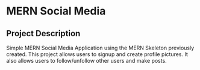 # MERN Social Media

## Project Description

Simple MERN Social Media Application using the MERN Skeleton previously created. This project allows users to signup and create profile pictures. It also allows users to follow/unfollow other users and make posts.
